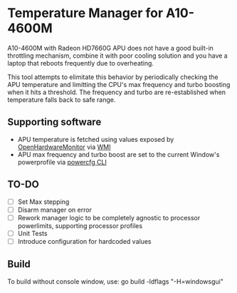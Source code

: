 # Temperature Manager for A10-4600M

A10-4600M with Radeon HD7660G APU does not have a good built-in throttling mechanism, combine it with poor cooling solution and you have a laptop that reboots frequently due to overheating.

This tool attempts to elimitate this behavior by periodically checking the APU temperature and limitting the CPU's max frequency and turbo boosting when it hits a threshold. The frequency and turbo are re-established when temperature falls back to safe range.

## Supporting software

* APU temperature is fetched using values exposed by [OpenHardwareMonitor](https://openhardwaremonitor.org/) via [WMI](https://docs.microsoft.com/en-us/windows/win32/wmisdk/wmi-start-page)
* APU max frequency and turbo boost are set to the current Window's powerprofile via [powercfg CLI](https://docs.microsoft.com/en-us/windows-hardware/design/device-experiences/powercfg-command-line-options)

## TO-DO
- [ ] Set Max stepping
- [ ] Disarm manager on error
- [ ] Rework manager logic to be completely agnostic to processor powerlimits, supporting processor profiles
- [ ] Unit Tests
- [ ] Introduce configuration for hardcoded values

## Build
To build without console window, use:
go build -ldflags "-H=windowsgui"
